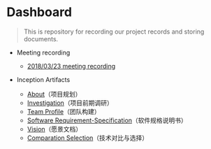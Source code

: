 # Dashboard
>  This is repository for recording our project records and storing documents.



- Meeting recording
  - [2018/03/23 meeting recording](docs/Meeting-recording/Meeting-rec-20180323.md)



- Inception Artifacts
  - [About](docs/About.md)（项目规划）
  - [Investigation](docs/Investigation.md)（项目前期调研）
  - [Team Profile](docs/Team-profile.md)（团队构建）
  - [Software Requirement-Specification](docs/Software-Requirement-Specification.md)（软件规格说明书）
  - [Vision](docs/Vision.md)（愿景文档）  
  - [Comparation Selection](docs/Comparation-Selection.md)（技术对比与选择）


